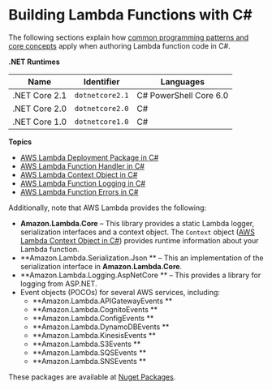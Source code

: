 # Building Lambda Functions with C\#<a name="dotnet-programming-model"></a>

The following sections explain how [common programming patterns and core concepts](https://docs.aws.amazon.com/lambda/latest/dg/programming-model-v2.html) apply when authoring Lambda function code in C\#\.


**\.NET Runtimes**  

| Name | Identifier | Languages | 
| --- | --- | --- | 
|  \.NET Core 2\.1  |  `dotnetcore2.1`  |  C\# PowerShell Core 6\.0  | 
|  \.NET Core 2\.0  |  `dotnetcore2.0`  |  C\#  | 
|  \.NET Core 1\.0  |  `dotnetcore1.0`  |  C\#  | 

**Topics**
+ [AWS Lambda Deployment Package in C\#](lambda-dotnet-how-to-create-deployment-package.md)
+ [AWS Lambda Function Handler in C\#](dotnet-programming-model-handler-types.md)
+ [AWS Lambda Context Object in C\#](dotnet-context-object.md)
+ [AWS Lambda Function Logging in C\#](dotnet-logging.md)
+ [AWS Lambda Function Errors in C\#](dotnet-exceptions.md)

Additionally, note that AWS Lambda provides the following:
+ **Amazon\.Lambda\.Core** – This library provides a static Lambda logger, serialization interfaces and a context object\. The `Context` object \([AWS Lambda Context Object in C\#](dotnet-context-object.md)\) provides runtime information about your Lambda function\. 
+ **Amazon\.Lambda\.Serialization\.Json ** – This an implementation of the serialization interface in **Amazon\.Lambda\.Core**\. 
+ **Amazon\.Lambda\.Logging\.AspNetCore ** – This provides a library for logging from ASP\.NET\. 
+ Event objects \(POCOs\) for several AWS services, including: 
  + **Amazon\.Lambda\.APIGatewayEvents **
  + **Amazon\.Lambda\.CognitoEvents **
  + **Amazon\.Lambda\.ConfigEvents **
  + **Amazon\.Lambda\.DynamoDBEvents **
  + **Amazon\.Lambda\.KinesisEvents **
  + **Amazon\.Lambda\.S3Events **
  + **Amazon\.Lambda\.SQSEvents **
  + **Amazon\.Lambda\.SNSEvents **

These packages are available at [Nuget Packages](https://www.nuget.org/packages/)\.